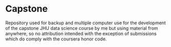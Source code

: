 # Capstone

Repository used for backup and multiple computer use for the development of the capstone JHU data science course by me but using material from anywhere, so no attribution intended with the exception of submissions which do comply with the coursera honor code.

